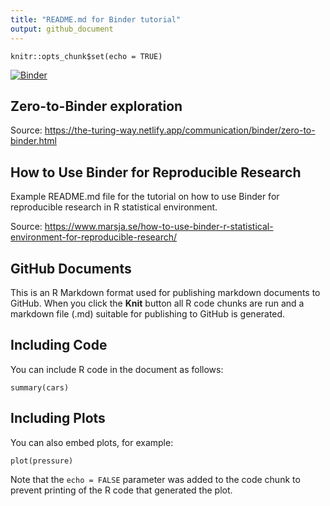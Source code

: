 ```yaml
---
title: "README.md for Binder tutorial"
output: github_document
---
```


```{r setup, include=FALSE}
knitr::opts_chunk$set(echo = TRUE)
```
[![Binder](https://mybinder.org/badge_logo.svg)](https://mybinder.org/v2/gh/jody/bindRtut/HEAD)

## Zero-to-Binder exploration

Source: https://the-turing-way.netlify.app/communication/binder/zero-to-binder.html


## How to Use Binder for Reproducible Research

Example README.md file for the tutorial on how to use Binder for reproducible research in R statistical environment.

Source: https://www.marsja.se/how-to-use-binder-r-statistical-environment-for-reproducible-research/


## GitHub Documents

This is an R Markdown format used for publishing markdown documents to GitHub. When you click the **Knit** button all R code chunks are run and a markdown file (.md) suitable for publishing to GitHub is generated.

## Including Code

You can include R code in the document as follows:

```{r cars}
summary(cars)
```

## Including Plots

You can also embed plots, for example:

```{r pressure, echo=FALSE}
plot(pressure)
```

Note that the `echo = FALSE` parameter was added to the code chunk to prevent printing of the R code that generated the plot.
